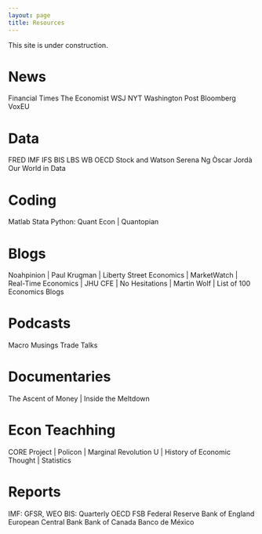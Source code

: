 ```yaml
---
layout: page
title: Resources
---
```


This site is under construction.

# News
Financial Times
The Economist
WSJ
NYT
Washington Post
Bloomberg
VoxEU

# Data
FRED
IMF IFS
BIS LBS
WB
OECD
Stock and Watson
Serena Ng
Òscar Jordà
Our World in Data

# Coding
Matlab
Stata
Python: Quant Econ | Quantopian

# Blogs
Noahpinion | Paul Krugman | Liberty Street Economics | MarketWatch | Real-Time Economics | JHU CFE | No Hesitations | Martin Wolf | List of 100 Economics Blogs

# Podcasts
Macro Musings
Trade Talks

# Documentaries
The Ascent of Money | Inside the Meltdown

# Econ Teachhing
CORE Project | Policon | Marginal Revolution U | History of Economic Thought | Statistics

# Reports
IMF: GFSR, WEO
BIS: Quarterly
OECD
FSB
Federal Reserve
Bank of England
European Central Bank
Bank of Canada
Banco de México
